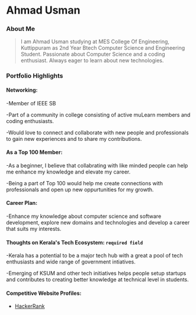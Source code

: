 # Ahmad Usman

### About Me

> I am Ahmad Usman studying at MES College Of Engineering, Kuttippuram as 2nd Year Btech Computer Science and Engineering Student.
> Passionate about Computer Science and a coding enthusiast. Always eager to learn about new technologies.


### Portfolio Highlights


#### Networking: 

-Member of IEEE SB

-Part of a community in college consisting of active muLearn members and coding enthusiasts.

-Would love to connect and collaborate with new people and professionals to gain new experiences and to share my contributions.
#### As a Top 100 Member: 
-As a beginner, I believe that collabrating with like minded people can help me enhance my knowledge and elevate my career.

-Being a part of Top 100 would help me create connections with professionals and open up new oppurtunities for my growth.


#### Career Plan: 
-Enhance my knowledge about computer science and software development, explore new domains and technologies and develop a career that suits my interests. 
 

#### Thoughts on Kerala's Tech Ecosystem: `required field`
-Kerala has a potential to be a major tech hub with a great a pool of tech enthusiasts and wide range of government intiatives.

-Emerging of KSUM and other tech initiatives helps people setup startups and contributes to creating better knowledge at technical level in students. 


#### Competitive Website Profiles:
- <a href="https://www.hackerrank.com/profile/ahmdusman_10" targer="blank">HackerRank</a>
